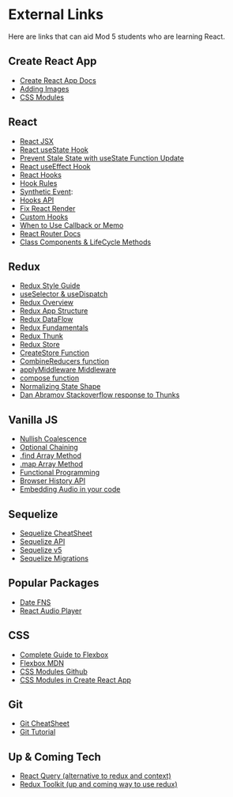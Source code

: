 # External Links

Here are links that can aid Mod 5 students who are learning React.

## Create React App

- [Create React App Docs][cra-docs]
- [Adding Images][cra-images]
- [CSS Modules][css-modules-cra]

## React

- [React JSX][react-jsx]
- [React useState Hook][react-usestate]
- [Prevent Stale State with useState Function Update][react-function-update]
- [React useEffect Hook][react-useeffect]
- [React Hooks][react-hooks]
- [Hook Rules][hook-rules]
- [Synthetic Event][synthetic-events]:
- [Hooks API][hooks-api]
- [Fix React Render][fix-render]
- [Custom Hooks][custom-hooks]
- [When to Use Callback or Memo][when-use-callback-memo]
- [React Router Docs][react-router-docs-v5]
- [Class Components & LifeCycle Methods][class-components]

## Redux

- [Redux Style Guide][redux-style-guide]
- [useSelector & useDispatch][redux-hooks]
- [Redux Overview][redux-overview]
- [Redux App Structure][redux-app-structure]
- [Redux DataFlow][redux-data-flow]
- [Redux Fundamentals][redux-fundamentals]
- [Redux Thunk][redux-thunks]
- [Redux Store][redux-store]
- [CreateStore Function][createstore]
- [CombineReducers function][combine-reducers]
- [applyMiddleware Middleware][applymiddleware]
- [compose function][compose]
- [Normalizing State Shape][normalizing-state-shape]
- [Dan Abramov Stackoverflow response to Thunks][abramov-article]

## Vanilla JS

- [Nullish Coalescence][nullish-coalescence]
- [Optional Chaining][optional-chaining]
- [.find Array Method][find-method]
- [.map Array Method][map-function]
- [Functional Programming][functional-programming]
- [Browser History API][broser-history-api]
- [Embedding Audio in your code][embed-audio]

## Sequelize

- [Sequelize CheatSheet][sequelize-cheatsheet]
- [Sequelize API][sequelize-api]
- [Sequelize v5][sequelize-v5]
- [Sequelize Migrations][sequelize-migrations]

## Popular Packages

- [Date FNS][date-fns]
- [React Audio Player][audio-player]

## CSS

- [Complete Guide to Flexbox][flexbox-csstricks]
- [Flexbox MDN][flexbox-mdn]
- [CSS Modules Github][css-modules-github]
- [CSS Modules in Create React App][css-modules-cra]

## Git

- [Git CheatSheet][git-cheetsheat]
- [Git Tutorial][git-tutorial]

## Up & Coming Tech

- [React Query (alternative to redux and context)][react-query]
- [Redux Toolkit (up and coming way to use redux)][redux-toolkit]

[git-cheetsheat]: ./assets/git-cheatsheet
[react-function-update]: https://reactjs.org/docs/hooks-reference.html#usestate
[react-usestate]: https://reactjs.org/docs/hooks-state.html
[react-useeffect]: https://reactjs.org/docs/hooks-effect.html
[react-jsx]: https://reactjs.org/docs/introducing-jsx.html
[react-hooks]: https://reactjs.org/docs/hooks-intro.html
[synthetic-events]: https://reactjs.org/docs/events.html
[hook-rules]: https://reactjs.org/docs/hooks-rules.html
[custom-hooks]: https://reactjs.org/docs/hooks-custom.html
[hooks-api]: https://reactjs.org/docs/hooks-reference.html
[nullish-coalescence]: https://developer.mozilla.org/en-US/docs/Web/JavaScript/Reference/Operators/Nullish_coalescing_operator
[optional-chaining]: https://developer.mozilla.org/en-US/docs/Web/JavaScript/Reference/Operators/Optional_chaining
[when-use-callback-memo]: https://kentcdodds.com/blog/usememo-and-usecallback
[fix-render]: https://kentcdodds.com/blog/fix-the-slow-render-before-you-fix-the-re-render
[redux-overview]: https://redux.js.org/tutorials/essentials/part-1-overview-concepts
[redux-app-structure]: https://redux.js.org/tutorials/essentials/part-2-app-structure
[redux-thunks]: https://redux.js.org/tutorials/essentials/part-5-async-logic
[normalize-and-performance]: https://redux.js.org/tutorials/essentials/part-6-performance-normalization
[redux-store]: https://redux.js.org/tutorials/fundamentals/part-4-store
[redux-fundamentals]: https://redux.js.org/tutorials/fundamentals/part-1-overview
[redux-data-flow]: https://redux.js.org/tutorials/fundamentals/part-1-overview
[redux-style-guide]: https://redux.js.org/style-guide/style-guide
[redux-hooks]: https://react-redux.js.org/api/hooks
[createstore]: https://redux.js.org/api/createstore
[redux-store]: https://redux.js.org/api/store
[combine-reducers]: https://redux.js.org/api/combinereducers
[applymiddleware]: https://redux.js.org/api/applymiddleware
[compose]: https://redux.js.org/api/compose
[normalizing-state-shape]: https://redux.js.org/usage/structuring-reducers/normalizing-state-shape
[cra-docs]: https://create-react-app.dev/docs/getting-started/
[sequelize-api]: https://sequelize.org/master/identifiers.html
[sequelize-v5]: https://sequelize.org/v5/
[sequelize-cheatsheet]: ./assets/sequelize_cheatsheet.pdf
[sequelize-migrations]: https://sequelize.org/master/manual/migrations.html
[functional-programming]: https://medium.com/javascript-scene/master-the-javascript-interview-what-is-functional-programming-7f218c68b3a0
[map-function]: https://developer.mozilla.org/en-US/docs/Web/JavaScript/Reference/Global_Objects/Array/map
[react-router-docs-v5]: https://reactrouter.com/web/guides/quick-start
[broser-history-api]: https://developer.mozilla.org/en-US/docs/Web/API/History_API
[date-fns]: https://www.npmjs.com/package/date-fns
[audio-player]: https://www.npmjs.com/package/react-audio-player
[embed-audio]: https://developer.mozilla.org/en-US/docs/Web/HTML/Element/audio
[flexbox-mdn]: https://developer.mozilla.org/en-US/docs/Web/CSS/CSS_Flexible_Box_Layout/Basic_Concepts_of_Flexbox
[flexbox-csstricks]: https://css-tricks.com/snippets/css/a-guide-to-flexbox/
[css-modules-github]: https://github.com/css-modules/css-modules
[css-modules-cra]: https://create-react-app.dev/docs/adding-a-css-modules-stylesheet/
[cra-images]: https://create-react-app.dev/docs/adding-images-fonts-and-files
[find-method]: https://developer.mozilla.org/en-us/docs/web/javascript/reference/global_objects/array/find
[class-components]: https://reactjs.org/docs/react-component.html
[git-tutorial]: https://www.atlassian.com/git/tutorials/setting-up-a-repository
[react-query]: https://react-query.tanstack.com/
[redux-toolkit]: https://redux-toolkit.js.org/
[abramov-article]: https://stackoverflow.com/questions/34570758/why-do-we-need-middleware-for-async-flow-in-redux/34599594#34599594
